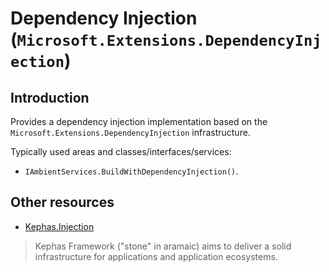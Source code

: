 ﻿# Dependency Injection (```Microsoft.Extensions.DependencyInjection```)

## Introduction
Provides a dependency injection implementation based on the ```Microsoft.Extensions.DependencyInjection``` infrastructure.

Typically used areas and classes/interfaces/services:
* ```IAmbientServices.BuildWithDependencyInjection()```.

## Other resources

* [Kephas.Injection](https://www.nuget.org/packages/Kephas.Injection)


> Kephas Framework ("stone" in aramaic) aims to deliver a solid infrastructure for applications and application ecosystems.
